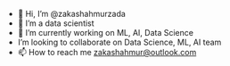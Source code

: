 - 👋 Hi, I’m @zakashahmurzada
- 👀 I’m a data scientist
- 🌱 I’m currently working on ML, AI, Data Science
- I’m looking to collaborate on Data Science, ML, AI team
- 📫 How to reach me zakashahmur@outlook.com

<!---
zakashahmurzada/zakashahmurzada is a ✨ special ✨ repository because its `README.md` (this file) appears on your GitHub profile.
You can click the Preview link to take a look at your changes.
--->
